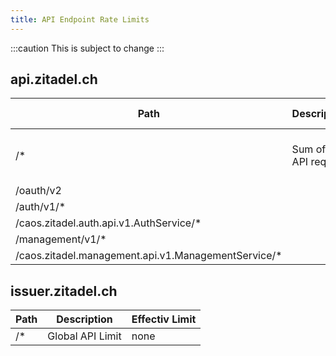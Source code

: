 ```yaml
---
title: API Endpoint Rate Limits
---
```


:::caution
This is subject to change
:::

## api.zitadel.ch

| Path                                                | Description            | Effectiv Limit         |
|-----------------------------------------------------|------------------------|------------------------|
| /*                                                  | Sum of all API request | 1000 Request per 1 min |
| /oauth/v2                                           |                        |                        |
| /auth/v1/*                                          |                        |                        |
| /caos.zitadel.auth.api.v1.AuthService/*             |                        |                        |
| /management/v1/*                                    |                        |                        |
| /caos.zitadel.management.api.v1.ManagementService/* |                        |                        |

## issuer.zitadel.ch

| Path | Description      | Effectiv Limit |
|------|------------------|----------------|
| /*   | Global API Limit | none           |

